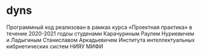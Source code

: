 # dyns
 
Программный код реализован в рамках курса «Проектная практика» в течение 2020-2021 годоы студенами Карачуриным Раулем Нуриевичем и Ладыгиным Станиславом Аркадьевичем Института интеллектуальных кибрнетических систем НИЯУ МИФИ
